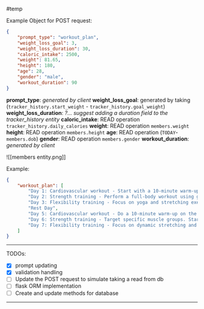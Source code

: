 #temp

Example Object for POST request: 

```json
{
	"prompt_type": "workout_plan",
	"weight_loss_goal": 3,
	"weight_loss_duration": 30,
	"caloric_intake": 2500,
	"weight": 81.65,
	"height": 180,
	"age": 28,
	"gender": "male",
	"workout_duration": 90
}
```

**prompt_type**: *generated by client* 
**weight_loss_goal**: generated by taking (`tracker_history.start_weight` - `tracker_history.goal_weight`)
**weight_loss_duration**: *?... suggest adding a duration field to the tracker_history entity* 
**caloric_intake**: READ operation `tracker_history.daily_calories`
**weight**: READ operation `members.weight`
**height**: READ operation `members.height`
**age**: READ operation (`TODAY`-`members.dob`)
**gender**: READ operation `members.gender`
**workout_duration**: *generated by client* 

![[members entity.png]]

Example: 

```json 
{
    "workout_plan": [
        "Day 1: Cardiovascular workout - Start with a 10-minute warm-up on the treadmill, followed by 45 minutes of moderate intensity cycling. Finish with a 20-minute cool down stretching routine.",
        "Day 2: Strength training - Perform a full-body workout using gym equipment. Start with bench press and dumbbell rows, followed by squats and lunges. Continue with shoulder press and lat pulldowns. Finish with bicep curls and tricep dips.",
        "Day 3: Flexibility training - Focus on yoga and stretching exercises. Practice various yoga poses, such as downward dog, child's pose, and warrior poses. Perform stretches for your hips, hamstrings, and shoulders. Aim for a total of 60 minutes.",
        "Rest Day",
        "Day 5: Cardiovascular workout - Do a 10-minute warm-up on the elliptical machine. Then, perform 30 minutes of high-intensity interval training (HIIT) on the stationary bike, alternating between high-intensity sprints and low-intensity recovery. Cool down with 10 minutes on the rowing machine.",
        "Day 6: Strength training - Target specific muscle groups. Start with barbell bench press and seated cable rows for the upper body. Move on to leg press and calf raises for the lower body. Finish with dumbbell lateral raises and tricep pushdowns. Aim for 3 sets of 10-12 reps per exercise.",
        "Day 7: Flexibility training - Focus on dynamic stretching and mobility exercises. Incorporate movements like leg swings, arm circles, and hip rotations. Perform foam rolling and use resistance bands for deeper stretches. Wrap up with a 20-minute yoga flow."
    ]
}
```

---
TODOs: 

- [x] prompt updating 
- [x] validation handling 
- [ ] Update the POST request to simulate taking a read from db
- [ ] flask ORM implementation 
- [ ] Create and update methods for database 

---
